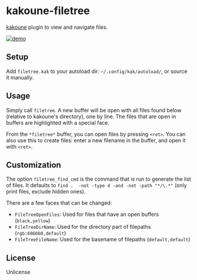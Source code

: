 # kakoune-filetree

[kakoune](http://kakoune.org) plugin to view and navigate files.

[![demo](https://asciinema.org/a/160945.png)](https://asciinema.org/a/160945)

## Setup

Add `filetree.kak` to your autoload dir: `~/.config/kak/autoload/`, or source it manually.

## Usage

Simply call `filetree`. A new buffer will be open with all files found below (relative to kakoune's directory), one by line. The files that are open in buffers are highlighted with a special face. 

From the `*filetree*` buffer, you can open files by pressing `<ret>`. You can also use this to create files: enter a new filename in the buffer, and open it with `<ret>`.

## Customization

The option `filetree_find_cmd` is the command that is run to generate the list of files. It defaults to `find .  -not -type d -and -not -path "*/\.*"` (only print files, exclude hidden ones).

There are a few faces that can be changed:
* `FileTreeOpenFiles`: Used for files that have an open buffers (`black,yellow`)
* `FileTreeDirName`: Used for the directory part of filepaths (`rgb:606060,default`)
* `FileTreeFileName`: Used for the basename of filepaths (`default,default`)

## License

Unlicense
